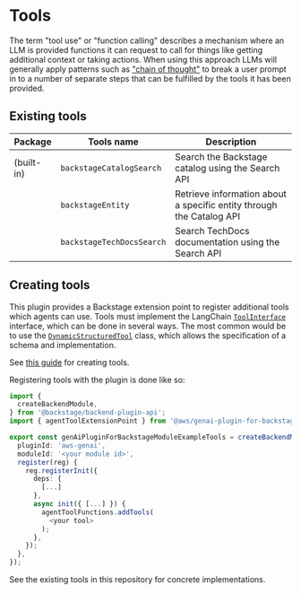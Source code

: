 # Tools

The term "tool use" or "function calling" describes a mechanism where an LLM is provided functions it can request to call for things like getting additional context or taking actions. When using this approach LLMs will generally apply patterns such as ["chain of thought"](https://www.ibm.com/topics/chain-of-thoughts) to break a user prompt in to a number of separate steps that can be fulfilled by the tools it has been provided.

## Existing tools

| Package    | Tools name                | Description                                                          |
| ---------- | ------------------------- | -------------------------------------------------------------------- |
| (built-in) | `backstageCatalogSearch`  | Search the Backstage catalog using the Search API                    |
|            | `backstageEntity`         | Retrieve information about a specific entity through the Catalog API |
|            | `backstageTechDocsSearch` | Search TechDocs documentation using the Search API                   |

## Creating tools

This plugin provides a Backstage extension point to register additional tools which agents can use. Tools must implement the LangChain [`ToolInterface`](https://v03.api.js.langchain.com/interfaces/_langchain_core.tools.ToolInterface.html) interface, which can be done in several ways. The most common would be to use the [`DynamicStructuredTool`](https://v03.api.js.langchain.com/classes/_langchain_core.tools.DynamicStructuredTool.html) class, which allows the specification of a schema and implementation.

See [this guide](https://js.langchain.com/docs/how_to/custom_tools) for creating tools.

Registering tools with the plugin is done like so:

```typescript
import {
  createBackendModule,
} from '@backstage/backend-plugin-api';
import { agentToolExtensionPoint } from '@aws/genai-plugin-for-backstage-node';

export const genAiPluginForBackstageModuleExampleTools = createBackendModule({
  pluginId: 'aws-genai',
  moduleId: '<your module id>',
  register(reg) {
    reg.registerInit({
      deps: {
        [...]
      },
      async init({ [...] }) {
        agentToolFunctions.addTools(
          <your tool>
        );
      },
    });
  },
});
```

See the existing tools in this repository for concrete implementations.
